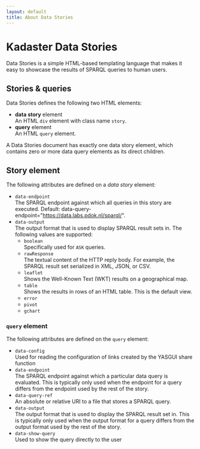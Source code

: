 ```yaml
---
layout: default
title: About Data Stories
---
```


# Kadaster Data Stories

Data Stories is a simple HTML-based templating language that makes it
easy to showcase the results of SPARQL queries to human users.

## Stories & queries

Data Stories defines the following two HTML elements:
  * **data story** element<br>
    An HTML `div` element with class name `story`.
  * **query** element<br>
    An HTML `query` element.

A Data Stories document has exactly one data story element, which
contains zero or more data query elements as its direct children.

## Story element

The following attributes are defined on a *data story* element:
  * `data-endpoint`<br>
    The SPARQL endpoint against which all queries in this story are
    executed. Default: data-query-endpoint="https://data.labs.pdok.nl/sparql/".
  * `data-output`<br>
    The output format that is used to display SPARQL result sets in.
    The following values are supported:
    * `boolean`<br>
      Specifically used for `ASK` queries.
    * `rawResponse`<br>
      The textual content of the HTTP reply body.  For example, the
      SPARQL result set serialized in XML, JSON, or CSV.
    * `leaflet`<br>
      Shows the Well-Known Text (WKT) results on a geographical map.
    * `table`<br>
      Shows the results in rows of an HTML table.  This is the default
      view.
    * `error`
    * `pivot`
    * `gchart`

### `query` element

The following attributes are defined on the `query` element:
  * `data-config`<br>
    Used for reading the configuration of links created by the YASGUI share function
  * `data-endpoint`<br>
    The SPARQL endpoint against which a particular data query is
    evaluated.  This is typically only used when the endpoint for a
    query differs from the endpoint used by the rest of the story.
  * `data-query-ref`<br>
    An absolute or relative URI to a file that stores a SPARQL query.
  * `data-output`<br>
    The output format that is used to display the SPARQL result set
    in. This is typically only used when the output format for a
    query differs from the output format used by the rest of the story.
  * `data-show-query`<br>
    Used to show the query directly to the user
